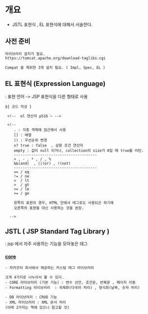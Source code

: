 # 개요 
- JSTL 표현식 , EL 표현식에 대해서 서술한다. 

## 사전 준비
```
라이브러리 설치가 필요.  
https://tomcat.apache.org/download-taglibs.cgi

Compat 을 제외한 3개 설치 필요. ( Impl, Spec, EL ) 
```

## EL 표현식 (Expression Language) 
: 표현 언어 -> JSP 표현식을 다른 형태로 사용 
```
${ 코드 작성 } 
```

```
 <!--  el 연산자 p516 ~ -->
 
 <!--  
 	. : 각종 객체에 접근해서 사용
 	[] : 배열
 	() : 우선순위 변경
 	x? true : false  , 삼항 조건 연산자
 	empty : 값이 null 이거나, collection의 size가 0일 때 true를 리턴. 
 	--------------------------------------
 	+ , - , * , / , % 
 	&&(and)  , ||(or) , !(not) 
 	--------------------------------------
 	== / eq
 	!= / ne 
 	<  / lt
 	>  / gt
 	<= / le
 	>= / ge 
 	
 	왼쪽의 표현의 경우, HTML 안에서 태그로도 사용되곤 하기에 
 	오른쪽의 표현을 대신 사용하는 것을 권장. 
 
  -->
  ```

## JSTL ( JSP Standard Tag Library )
: jsp 에서 자주 사용하는 기능을 모아놓은 태그

### [core](https://github.com/inuit57/ITWILL/tree/main/JSP%2CJAVA/JSTL/core#%EC%82%AC%EC%A0%84-%EC%A4%80%EB%B9%84)
```
- 자카르타 회사에서 제공하는 커스텀 태그 라이브러리 

크게 4가지로 나누어서 볼 수 있다. 
- CORE 라이브러리 (기본 기능) : 변수 선언, 조건문, 반복문 , 페이지 이동 
- Formatting 라이브러리  : 국제화(다국어 처리) , 형식화(날짜, 숫자 처리)

- DB 라이브러리 : CRUD 기능 
- XML 라이브러리 : XML 문서 처리 
(아래 2가지는 책에 있으니 참고할 것) 
```
